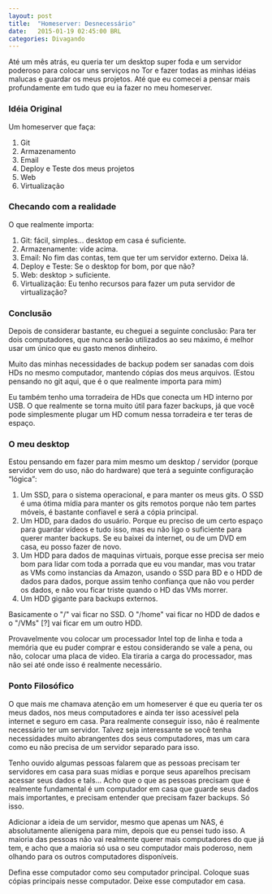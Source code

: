```yaml
---
layout: post
title:  "Homeserver: Desnecessário"
date:   2015-01-19 02:45:00 BRL
categories: Divagando
---
```


Até um mês atrás, eu queria ter um desktop super foda e um servidor poderoso para colocar uns serviços no Tor e fazer todas as minhas idéias malucas e guardar os meus projetos. Até que eu comecei a pensar mais profundamente em tudo que eu ia fazer no meu homeserver.

### Idéia Original

Um homeserver que faça:

1. Git
1. Armazenamento
1. Email
1. Deploy e Teste dos meus projetos
1. Web
1. Virtualização

### Checando com a realidade

O que realmente importa:

1. Git: fácil, simples... desktop em casa é suficiente.
1. Armazenamente: vide acima.
1. Email: No fim das contas, tem que ter um servidor externo. Deixa lá.
1. Deploy e Teste: Se o desktop for bom, por que não?
1. Web: desktop > suficiente.
1. Virtualização: Eu tenho recursos para fazer um puta servidor de virtualização?

### Conclusão

Depois de considerar bastante, eu cheguei a seguinte conclusão: Para ter dois computadores, que nunca serão utilizados ao seu máximo, é melhor usar um único que eu gasto menos dinheiro.

Muito das minhas necessidades de backup podem ser sanadas com dois HDs no mesmo computador, mantendo cópias dos meus arquivos. (Estou pensando no git aqui, que é o que realmente importa para mim)

Eu também tenho uma torradeira de HDs que conecta um HD interno por USB. O que realmente se torna muito útil para fazer backups, já que você pode simplesmente plugar um HD comum nessa torradeira e ter teras de espaço.

### O meu desktop

Estou pensando em fazer para mim mesmo um desktop / servidor (porque servidor vem do uso, não do hardware) que terá a seguinte configuração <q>lógica</q>:

1. Um SSD, para o sistema operacional, e para manter os meus gits. O SSD é uma ótima mídia para manter os gits remotos porque não tem partes móveis, é bastante confiavel e será a cópia principal.
1. Um HDD, para dados do usuário. Porque eu preciso de um certo espaço para guardar vídeos e tudo isso, mas eu não ligo o suficiente para querer manter backups. Se eu baixei da internet, ou de um DVD em casa, eu posso fazer de novo.
1. Um HDD para dados de maquinas virtuais, porque esse precisa ser meio bom para lidar com toda a porrada que eu vou mandar, mas vou tratar as VMs como instancias da Amazon, usando o SSD para BD e o HDD de dados para dados, porque assim tenho confiança que não vou perder os dados, e não vou ficar triste quando o HD das VMs morrer.
1. Um HDD gigante para backups externos.

Basicamente o "/" vai ficar no SSD. O "/home" vai ficar no HDD de dados e o "/VMs" [?] vai ficar em um outro HDD.

Provavelmente vou colocar um processador Intel top de linha e toda a memória que eu puder comprar e estou considerando se vale a pena, ou não, colocar uma placa de video. Ela tiraria a carga do processador, mas não sei até onde isso é realmente necessário.

### Ponto Filosófico

O que mais me chamava atenção em um homeserver é que eu queria ter os meus dados, nos meus computadores e ainda ter isso acessível pela internet e seguro em casa. Para realmente conseguir isso, não é realmente necessário ter um servidor. Talvez seja interessante se você tenha necessidades muito abrangentes dos seus computadores, mas um cara como eu não precisa de um servidor separado para isso.

Tenho ouvido algumas pessoas falarem que as pessoas precisam ter servidores em casa para suas mídias e porque seus aparelhos precisam acessar seus dados e tals... Acho que o que as pessoas precisam que é realmente fundamental é um computador em casa que guarde seus dados mais importantes, e precisam entender que precisam fazer backups. Só isso.

Adicionar a ideia de um servidor, mesmo que apenas um NAS, é absolutamente alienigena para mim, depois que eu pensei tudo isso. A maioria das pessoas não vai realmente querer mais computadores do que já tem, e acho que a maioria só usa o seu computador mais poderoso, nem olhando para os outros computadores disponíveis.

Defina esse computador como seu computador principal. Coloque suas cópias principais nesse computador. Deixe esse computador em casa.